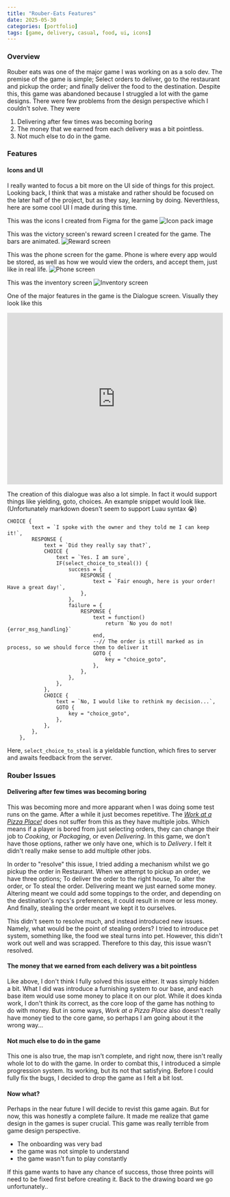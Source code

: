 ```yaml
---
title: "Rouber-Eats Features"
date: 2025-05-30
categories: [portfolio]
tags: [game, delivery, casual, food, ui, icons]
---
```

### Overview

Rouber eats was one of the major game I was working on as a solo dev. The premise of the game is simple; Select orders to deliver, go to the restaurant and pickup the order; and finally deliver the food to the destination. Despite this, this game was abandoned because I struggled a lot with the game designs. There were few problems from the design perspective which I couldn't solve. They were
1. Delivering after few times was becoming boring
2. The money that we earned from each delivery was a bit pointless.
3. Not much else to do in the game.

### Features
#### Icons and UI
I really wanted to focus a bit more on the UI side of things for this project. Looking back, I think that was a mistake and rather should be focused on the later half of the project, but as they say, learning by doing. Neverthless, here are some cool UI I made during this time.

This was the icons I created from Figma for the game
![Icon pack image](/assets/rouber-eats-icon-pack.png)

This was the victory screen's reward screen I created for the game. The bars are animated.
![Reward screen](/assets/rouber-eats-reward-screen.png)

This was the phone screen for the game. Phone is where every app would be stored, as well as how we would view the orders, and accept them, just like in real life.
![Phone screen](/assets/rouber-eats-phone.png)

This was the inventory screen
![Inventory screen](/assets/rouber-eats-2.png)

One of the major features in the game is the Dialogue screen. Visually they look like this
<iframe width="100%" height="400"
  src="https://www.youtube.com/embed/URNzN36H1gY"
  title="Dialogue demo video"
  frameborder="0"
  allow="accelerometer; autoplay; clipboard-write; encrypted-media; gyroscope; picture-in-picture"
  allowfullscreen>
</iframe>

The creation of this dialogue was also a lot simple. In fact it would support things like yielding, goto, choices. An example snippet would look like. (Unfortunately markdown doesn't seem to support Luau syntax :sob:)
```luau
CHOICE {
        text = `I spoke with the owner and they told me I can keep it!`,
        RESPONSE {
            text = `Did they really say that?`,
            CHOICE {
                text = `Yes. I am sure`,
                IF(select_choice_to_steal()) {
                    success = {
                        RESPONSE {
                            text = `Fair enough, here is your order! Have a great day!`,
                        },
                    },
                    failure = {
                        RESPONSE {
                            text = function()
                                return `No you do not! {error_msg_handling}`
                            end,
                            --// The order is still marked as in process, so we should force them to deliver it
                            GOTO {
                                key = "choice_goto",
                            },
                        },
                    },
                },
            },
            CHOICE {
                text = `No, I would like to rethink my decision...`,
                GOTO {
                    key = "choice_goto",
                },
            },
        },
    },
```

Here, `select_choice_to_steal` is a yieldable function, which fires to server and awaits feedback from the server.

### Rouber Issues
#### Delivering after few times was becoming boring

This was becoming more and more apparant when I was doing some test runs on the game. After a while it just becomes repetitive. The *[Work at a Pizza Place!](https://www.roblox.com/games/192800/Work-at-a-Pizza-Place)*  does not suffer from this as they have multiple jobs. Which means if a player is bored from just selecting orders, they can change their job to *Cooking*, or *Packaging*, or even *Delivering*. In this game, we don't have those options, rather we only have one, which is to *Delivery*. I felt it didn't really make sense to add multiple other jobs.

In order to "resolve" this issue, I tried adding a mechanism whilst we go pickup the order in Restaurant. When we attempt to pickup an order, we have three options; To deliver the order to the right house, To alter the order, or To steal the order. Delivering meant we just earned some money. Altering meant we could add some toppings to the order, and depending on the destination's npcs's preferences, it could result in more or less money. And finally, stealing the order meant we kept it to ourselves.

This didn't seem to resolve much, and instead introduced new issues. Namely, what would be the point of stealing orders? I tried to introduce pet system, something like, the food we steal turns into pet. However, this didn't work out well and was scrapped. Therefore to this day, this issue wasn't resolved.

#### The money that we earned from each delivery was a bit pointless

Like above, I don't think I fully solved this issue either. It was simply hidden a bit. What I did was introduce a furnishing system to our base, and each base item would use some money to place it on our plot. While it does kinda work, I don't think its correct, as the core loop of the game has nothing to do with money. But in some ways, *Work at a Pizza Place* also doesn't really have money tied to the core game, so perhaps I am going about it the wrong way...

#### Not much else to do in the game

This one is also true, the map isn't complete, and right now, there isn't really whole lot to do with the game. In order to combat this, I introduced a simple progression system. Its working, but its not that satisfying. Before I could fully fix the bugs, I decided to drop the game as I felt a bit lost.


#### Now what?
Perhaps in the near future I will decide to revist this game again. But for now, this was honestly a complete failure. It made me realize that game design in the games is super crucial. This game was really terrible from game design perspective.
- The onboarding was very bad
- the game was not simple to understand
- the game wasn't fun to play constantly

If this game wants to have any chance of success, those three points will need to be fixed first before creating it. Back to the drawing board we go unfortunately..
